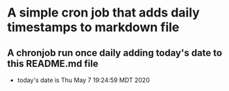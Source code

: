 A simple cron job that adds daily timestamps to markdown file
============================================================
## A chronjob run once daily adding today's date to this README.md file
* today's date is Thu May  7 19:24:59 MDT 2020
